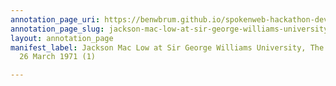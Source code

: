 ```yaml
---
annotation_page_uri: https://benwbrum.github.io/spokenweb-hackathon-development/annotations/jackson-mac-low-at-sir-george-williams-university-the-poetry-series-26-march-1971-1--canvas-1-toc.json
annotation_page_slug: jackson-mac-low-at-sir-george-williams-university-the-poetry-series-26-march-1971-1--canvas-1-toc
layout: annotation_page
manifest_label: Jackson Mac Low at Sir George Williams University, The Poetry Series,
  26 March 1971 (1)

---
```

